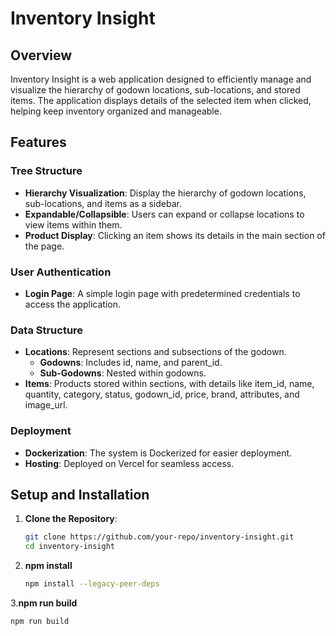 # Inventory Insight

## Overview
Inventory Insight is a web application designed to efficiently manage and visualize the hierarchy of godown locations, sub-locations, and stored items. The application displays details of the selected item when clicked, helping keep inventory organized and manageable.

## Features

### Tree Structure
- **Hierarchy Visualization**: Display the hierarchy of godown locations, sub-locations, and items as a sidebar.
- **Expandable/Collapsible**: Users can expand or collapse locations to view items within them.
- **Product Display**: Clicking an item shows its details in the main section of the page.

### User Authentication
- **Login Page**: A simple login page with predetermined credentials to access the application.

### Data Structure
- **Locations**: Represent sections and subsections of the godown.
  - **Godowns**: Includes id, name, and parent_id.
  - **Sub-Godowns**: Nested within godowns.
- **Items**: Products stored within sections, with details like item_id, name, quantity, category, status, godown_id, price, brand, attributes, and image_url.

### Deployment
- **Dockerization**: The system is Dockerized for easier deployment.
- **Hosting**: Deployed on Vercel for seamless access.

## Setup and Installation
1. **Clone the Repository**:
   ```sh
   git clone https://github.com/your-repo/inventory-insight.git
   cd inventory-insight
2. **npm install**
   ```sh
   npm install --legacy-peer-deps
3.**npm run build**
```sh
npm run build

